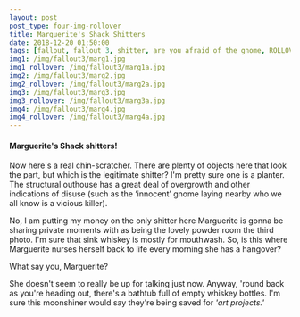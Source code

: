 ```yaml
---
layout: post
post_type: four-img-rollover
title: Marguerite's Shack Shitters
date: 2018-12-20 01:50:00
tags: [fallout, fallout 3, shitter, are you afraid of the gnome, ROLLOVER]
img1: /img/fallout3/marg1.jpg
img1_rollover: /img/fallout3/marg1a.jpg
img2: /img/fallout3/marg2.jpg
img2_rollover: /img/fallout3/marg2a.jpg
img3: /img/fallout3/marg3.jpg
img3_rollover: /img/fallout3/marg3a.jpg
img4: /img/fallout3/marg4.jpg
img4_rollover: /img/fallout3/marg4a.jpg
---
```

#### Marguerite's Shack shitters!

Now here's a real chin-scratcher. There are plenty of objects here that look the part, but which is the legitimate shitter? I'm pretty sure one is a planter. The structural outhouse has a great deal of overgrowth and other indications of disuse (such as the ‘innocent’ gnome laying nearby who we all know is a vicious killer).

No, I am putting my money on the only shitter here Marguerite is gonna be sharing private moments with as being the lovely powder room the third photo. I'm sure that sink whiskey is mostly for mouthwash. So, is this where Marguerite nurses herself back to life every morning she has a hangover?

What say you, Marguerite?

She doesn't seem to really be up for talking just now. Anyway, 'round back as you're heading out, there's a bathtub full of empty whiskey bottles. I'm sure this moonshiner would say they're being saved for *'art projects.'*

